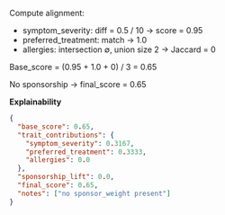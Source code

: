 Compute alignment:
- symptom_severity: diff = 0.5 / 10 → score = 0.95  
- preferred_treatment: match → 1.0  
- allergies: intersection ∅, union size 2 → Jaccard = 0

Base_score = (0.95 + 1.0 + 0) / 3 = 0.65

No sponsorship → final_score = 0.65

**Explainability**
```json
{
  "base_score": 0.65,
  "trait_contributions": {
    "symptom_severity": 0.3167,
    "preferred_treatment": 0.3333,
    "allergies": 0.0
  },
  "sponsorship_lift": 0.0,
  "final_score": 0.65,
  "notes": ["no sponsor_weight present"]
}
```
